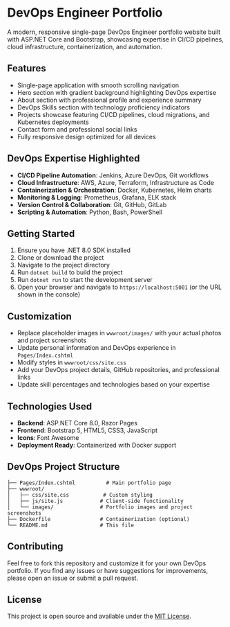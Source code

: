 # DevOps Engineer Portfolio

A modern, responsive single-page DevOps Engineer portfolio website built with ASP.NET Core and Bootstrap, showcasing expertise in CI/CD pipelines, cloud infrastructure, containerization, and automation.

## Features

- Single-page application with smooth scrolling navigation
- Hero section with gradient background highlighting DevOps expertise
- About section with professional profile and experience summary
- DevOps Skills section with technology proficiency indicators
- Projects showcase featuring CI/CD pipelines, cloud migrations, and Kubernetes deployments
- Contact form and professional social links
- Fully responsive design optimized for all devices

## DevOps Expertise Highlighted

- **CI/CD Pipeline Automation**: Jenkins, Azure DevOps, Git workflows
- **Cloud Infrastructure**: AWS, Azure, Terraform, Infrastructure as Code
- **Containerization & Orchestration**: Docker, Kubernetes, Helm charts
- **Monitoring & Logging**: Prometheus, Grafana, ELK stack
- **Version Control & Collaboration**: Git, GitHub, GitLab
- **Scripting & Automation**: Python, Bash, PowerShell

## Getting Started

1. Ensure you have .NET 8.0 SDK installed
2. Clone or download the project
3. Navigate to the project directory
4. Run `dotnet build` to build the project
5. Run `dotnet run` to start the development server
6. Open your browser and navigate to `https://localhost:5001` (or the URL shown in the console)

## Customization

- Replace placeholder images in `wwwroot/images/` with your actual photos and project screenshots
- Update personal information and DevOps experience in `Pages/Index.cshtml`
- Modify styles in `wwwroot/css/site.css`
- Add your DevOps project details, GitHub repositories, and professional links
- Update skill percentages and technologies based on your expertise

## Technologies Used

- **Backend**: ASP.NET Core 8.0, Razor Pages
- **Frontend**: Bootstrap 5, HTML5, CSS3, JavaScript
- **Icons**: Font Awesome
- **Deployment Ready**: Containerized with Docker support

## DevOps Project Structure

```
├── Pages/Index.cshtml          # Main portfolio page
├── wwwroot/
│   ├── css/site.css           # Custom styling
│   ├── js/site.js            # Client-side functionality
│   └── images/               # Portfolio images and project screenshots
├── Dockerfile                # Containerization (optional)
└── README.md                 # This file
```

## Contributing

Feel free to fork this repository and customize it for your own DevOps portfolio. If you find any issues or have suggestions for improvements, please open an issue or submit a pull request.

## License

This project is open source and available under the [MIT License](LICENSE).